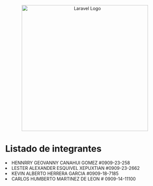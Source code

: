 <p align="center"><a href="https://laravel.com" target="_blank"><img src="https://raw.githubusercontent.com/laravel/art/master/logo-lockup/5%20SVG/2%20CMYK/1%20Full%20Color/laravel-logolockup-cmyk-red.svg" width="400" alt="Laravel Logo"></a></p>



<h1>Listado de integrantes </h1>
<li> HENNRRY GEOVANNY CANAHUI GOMEZ             	#0909-23-258</li>
<li> LESTER ALEXANDER ESQUIVEL XEPUXTIAN    	#0909-23-2662</li>
<li> KEVIN ALBERTO HERRERA GARCIA          	#0909-18-7185</li>
<li> CARLOS HUMBERTO MARTINEZ DE LEON  # 0909-14-11100</li>
